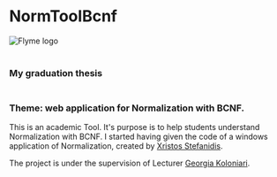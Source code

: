# NormToolBcnf
![Flyme logo](N.jpg) <br/><br/>
### My graduation thesis <br/><br/>

### Theme: web application for Normalization with BCNF.<br/>

This is an academic Tool. It's purpose is to help students understand Normalization with BCNF. I started having given the code of a
windows application of Normalization, created by [Xristos Stefanidis](mailto:chstefanides@yahoo.gr).

The project is under the supervision of Lecturer [Georgia Koloniari](http://users.uom.gr/~gkoloniari/).
<br/>

